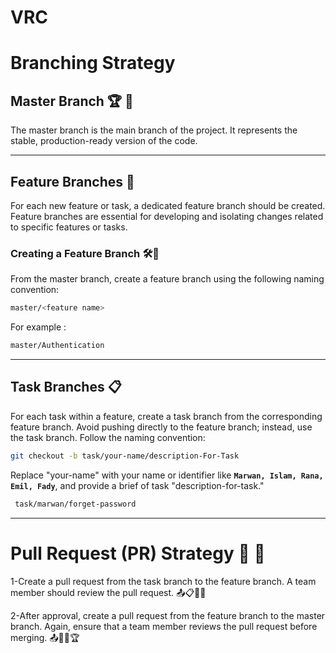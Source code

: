 # VRC

# Branching Strategy 

## Master Branch  🏆  🚀 

The master branch is the main branch of the project. It represents the stable, production-ready version of the code.

---

## Feature Branches  🧩
For each new feature or task, a dedicated feature branch should be created. Feature branches are essential for developing and isolating changes related to specific features or tasks.

### Creating a Feature Branch 🛠️🧩
From the master branch, create a feature branch using the following naming convention:

```bash
master/<feature name>
```
For example : 

```bash
master/Authentication
```
---

## Task Branches 📋
For each task within a feature, create a task branch from the corresponding feature branch. Avoid pushing directly to the feature branch; instead, use the task branch. Follow the naming convention:

```bash
git checkout -b task/your-name/description-For-Task
```
Replace "your-name" with your name or identifier like **`Marwan, Islam, Rana, Emil, Fady`**, and provide a brief of task  "description-for-task."

```bash
 task/marwan/forget-password
```
---

# Pull Request (PR) Strategy 🔄 🚀
1-Create a pull request from the task branch to the feature branch. A team member should review the pull request. 📤📋🚀🧩

2-After approval, create a pull request from the feature branch to the master branch. Again, ensure that a team member reviews the pull request before merging. 📤🧩🚀🏆


